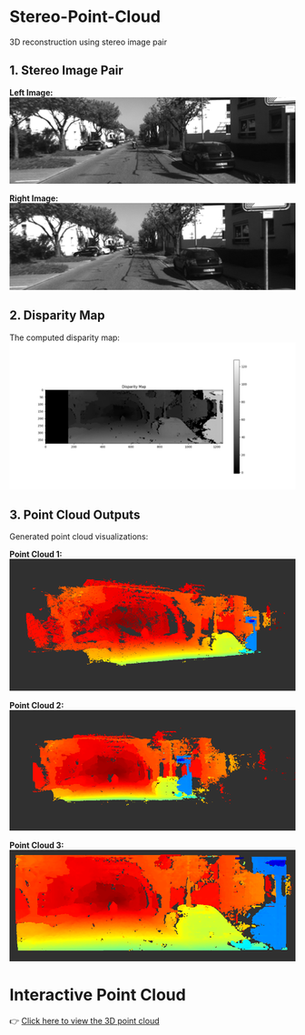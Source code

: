 # Stereo-Point-Cloud
3D reconstruction using stereo image pair

## 1. Stereo Image Pair
**Left Image:**
![Left Image](images/L.png)

**Right Image:**
![Right Image](images/R.png)

## 2. Disparity Map
The computed disparity map:
![Disparity Map](images/Figure_1.png)

## 3. Point Cloud Outputs
Generated point cloud visualizations:

**Point Cloud 1:**
![Point Cloud 1](images/output_1.PNG)

**Point Cloud 2:**
![Point Cloud 2](images/output_2.PNG)

**Point Cloud 3:**
![Point Cloud 3](images/output_3.PNG)

# Interactive Point Cloud

👉 [Click here to view the 3D point cloud](https://vedantchavan004.github.io/Stereo-Point-Cloud/)





